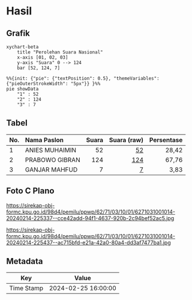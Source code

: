 # Hasil

## Grafik

```mermaid
xychart-beta
    title "Perolehan Suara Nasional"
    x-axis [01, 02, 03]
    y-axis "Suara" 0 --> 124
    bar [52, 124, 7]
```

```mermaid
%%{init: {"pie": {"textPosition": 0.5}, "themeVariables": {"pieOuterStrokeWidth": "5px"}} }%%
pie showData
    "1" : 52
    "2" : 124
    "3" : 7
```

## Tabel

| No. | Nama Paslon    | Suara | Suara (raw) | Persentase |
|:--- |:-------------- | -----:| -----------:| ----------:|
| 1   | ANIES MUHAIMIN | 52    | [52][p-1]   | 28,42      |
| 2   | PRABOWO GIBRAN | 124   | [124][p-2]  | 67,76      |
| 3   | GANJAR MAHFUD  | 7     | [7][p-3]    | 3,83       |


[p-1]: https://github.com/gigit-pemilu/pemilu-2024/blob/main/pilpres/hitung-suara/sub/62-kalimantan-tengah/sub/71-kota-palangkaraya/sub/03-jekan-raya/sub/1001-palangka/sub/014-tps/sub/paslon-1.txt
[p-2]: https://github.com/gigit-pemilu/pemilu-2024/blob/main/pilpres/hitung-suara/sub/62-kalimantan-tengah/sub/71-kota-palangkaraya/sub/03-jekan-raya/sub/1001-palangka/sub/014-tps/sub/paslon-2.txt
[p-3]: https://github.com/gigit-pemilu/pemilu-2024/blob/main/pilpres/hitung-suara/sub/62-kalimantan-tengah/sub/71-kota-palangkaraya/sub/03-jekan-raya/sub/1001-palangka/sub/014-tps/sub/paslon-3.txt

## Foto C Plano

https://sirekap-obj-formc.kpu.go.id/98d4/pemilu/ppwp/62/71/03/10/01/6271031001014-20240214-225337--cce42add-94f1-4637-920b-2c94bef52ac5.jpg

https://sirekap-obj-formc.kpu.go.id/98d4/pemilu/ppwp/62/71/03/10/01/6271031001014-20240214-225437--ac715bfd-e21a-42a0-80a4-dd3af7477ba1.jpg


## Metadata

| Key        | Value               |
| ---------- | ------------------- |
| Time Stamp | 2024-02-25 16:00:00 |




